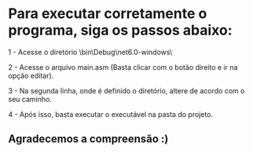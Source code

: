 # Para executar corretamente o programa, siga os passos abaixo: 

1 - Acesse o diretório \bin\Debug\net6.0-windows\

2 - Acesse o arquivo main.asm (Basta clicar com o botão direito e ir na opção editar).

3 - Na segunda linha, onde é definido o diretório, altere de acordo com o seu caminho.

4 - Após isso, basta executar o executável na pasta do projeto.



## Agradecemos a compreensão :) 
